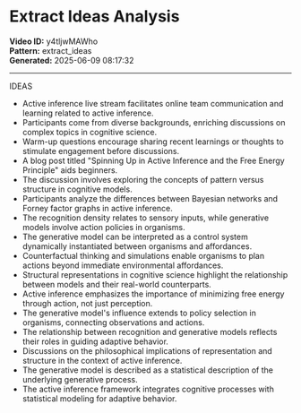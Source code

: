 # Extract Ideas Analysis

**Video ID:** y4tljwMAWho  
**Pattern:** extract_ideas  
**Generated:** 2025-06-09 08:17:32  

---

IDEAS

- Active inference live stream facilitates online team communication and learning related to active inference.
- Participants come from diverse backgrounds, enriching discussions on complex topics in cognitive science.
- Warm-up questions encourage sharing recent learnings or thoughts to stimulate engagement before discussions.
- A blog post titled "Spinning Up in Active Inference and the Free Energy Principle" aids beginners.
- The discussion involves exploring the concepts of pattern versus structure in cognitive models.
- Participants analyze the differences between Bayesian networks and Forney factor graphs in active inference.
- The recognition density relates to sensory inputs, while generative models involve action policies in organisms.
- The generative model can be interpreted as a control system dynamically instantiated between organisms and affordances.
- Counterfactual thinking and simulations enable organisms to plan actions beyond immediate environmental affordances.
- Structural representations in cognitive science highlight the relationship between models and their real-world counterparts.
- Active inference emphasizes the importance of minimizing free energy through action, not just perception.
- The generative model's influence extends to policy selection in organisms, connecting observations and actions.
- The relationship between recognition and generative models reflects their roles in guiding adaptive behavior.
- Discussions on the philosophical implications of representation and structure in the context of active inference.
- The generative model is described as a statistical description of the underlying generative process.
- The active inference framework integrates cognitive processes with statistical modeling for adaptive behavior.